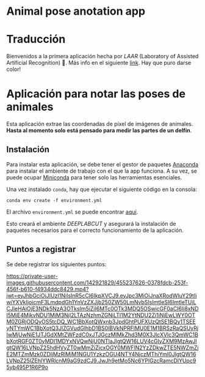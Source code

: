 # Animal pose anotation app




# Traducción

Bienvenidos a la primera aplicación hecha por *LAAR* (Laboratory of Assisted Artificial Recognition) 🎉. Más info en el siguiente [link](https://github.com/LAAR-Valdivia). Hay que puro darse color!


# Aplicación para notar las poses de animales 

Esta aplicación extrae las coordenadas de píxel de imágenes de animales. **Hasta al momento solo está pensado para medir las partes de un delfín**.

## Instalación

Para instalar esta aplicación, se debe tener el gestor de paquetes [Anaconda](https://www.anaconda.com/) para instalar el ambiente de trabajo con el que la app funciona. A su vez, se puede ocupar [Miniconda](https://www.anaconda.com/docs/getting-started/miniconda/main) para tener solo las herramientas esenciales.

Una vez instalado `conda`, hay que ejecutar el siguiente código en la consola:

```
conda env create -f environment.yml
```

El archivo `environment.yml` se puede encontrar [aquí](https://github.com/LAAR-Valdivia/Animal-pose-anotation-app/blob/experimental/environment.yml).

Esto creará el ambiente *DEEPLABCUT* y asegurará la instalación de paquetes necesarios para el correcto funcionamiento de la aplicación.

## Puntos a registrar

Se debe registrar los siguientes puntos: 

https://private-user-images.githubusercontent.com/142921829/455237626-0378fdcb-253f-456f-b610-f4934ddc8429.mp4?jwt=eyJhbGciOiJIUzI1NiIsInR5cCI6IkpXVCJ9.eyJpc3MiOiJnaXRodWIuY29tIiwiYXVkIjoicmF3LmdpdGh1YnVzZXJjb250ZW50LmNvbSIsImtleSI6ImtleTUiLCJleHAiOjE3NDk5NzA3OTksIm5iZiI6MTc0OTk3MDQ5OSwicGF0aCI6Ii8xNDI5MjE4MjkvNDU1MjM3NjI2LTAzNzhmZGNiLTI1M2YtNDU2Zi1iNjEwLWY0OTM0ZGRjODQyOS5tcDQ_WC1BbXotQWxnb3JpdGhtPUFXUzQtSE1BQy1TSEEyNTYmWC1BbXotQ3JlZGVudGlhbD1BS0lBVkNPRFlMU0E1M1BRSzRaQSUyRjIwMjUwNjE1JTJGdXMtZWFzdC0xJTJGczMlMkZhd3M0X3JlcXVlc3QmWC1BbXotRGF0ZT0yMDI1MDYxNVQwNjU0NTlaJlgtQW16LUV4cGlyZXM9MzAwJlgtQW16LVNpZ25hdHVyZT0wMmZiZjcxOGY0MWFlN2YzZDkwZTE5NWZmZjE2MTZmMzk0ZDljMzRlMjM1NGU1YzkzOGU4NTY4NjczMThiYmI0JlgtQW16LVNpZ25lZEhlYWRlcnM9aG9zdCJ9.JwJh9etMo5Nc6YPlGzcRamcDlYUpc95yb495P1R6P9o









